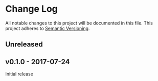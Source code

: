 # Change Log

All notable changes to this project will be documented in this file.
This project adheres to [Semantic Versioning](http://semver.org/).

## Unreleased

## v0.1.0 - 2017-07-24

Initial release
